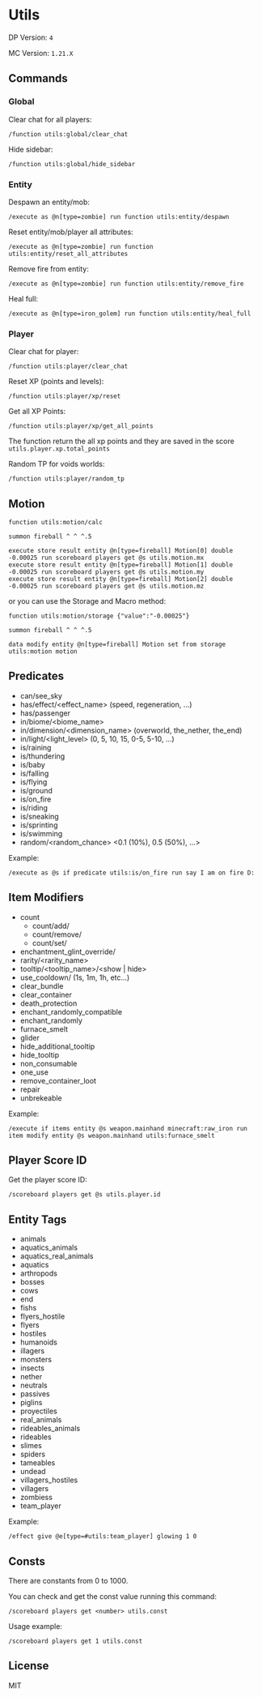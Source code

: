 # Utils

DP Version: `4`

MC Version: `1.21.X`

## Commands

### Global

Clear chat for all players:

```mcfunction
/function utils:global/clear_chat
```

Hide sidebar:

```mcfunction
/function utils:global/hide_sidebar
```

### Entity

Despawn an entity/mob:

```mcfunction
/execute as @n[type=zombie] run function utils:entity/despawn
```

Reset entity/mob/player all attributes:

```mcfunction
/execute as @n[type=zombie] run function utils:entity/reset_all_attributes
```

Remove fire from entity:

```mcfunction
/execute as @n[type=zombie] run function utils:entity/remove_fire
```

Heal full:

```mcfunction
/execute as @n[type=iron_golem] run function utils:entity/heal_full
```

### Player

Clear chat for player:

```mcfunction
/function utils:player/clear_chat
```

Reset XP (points and levels):

```mcfunction
/function utils:player/xp/reset
```

Get all XP Points:

```mcfunction
/function utils:player/xp/get_all_points
```

The function return the all xp points and they are saved in the score `utils.player.xp.total_points`

Random TP for voids worlds:

```mcfunction
/function utils:player/random_tp
```

## Motion

```mcfunction
function utils:motion/calc

summon fireball ^ ^ ^.5

execute store result entity @n[type=fireball] Motion[0] double -0.00025 run scoreboard players get @s utils.motion.mx
execute store result entity @n[type=fireball] Motion[1] double -0.00025 run scoreboard players get @s utils.motion.my
execute store result entity @n[type=fireball] Motion[2] double -0.00025 run scoreboard players get @s utils.motion.mz
```

or you can use the Storage and Macro method:

```mcfunction
function utils:motion/storage {"value":"-0.00025"}

summon fireball ^ ^ ^.5

data modify entity @n[type=fireball] Motion set from storage utils:motion motion
```

## Predicates

- can/see_sky
- has/effect/<effect_name> (speed, regeneration, ...)
- has/passenger
- in/biome/<biome_name>
- in/dimension/<dimension_name> (overworld, the_nether, the_end)
- in/light/<light_level> (0, 5, 10, 15, 0-5, 5-10, ...)
- is/raining
- is/thundering
- is/baby
- is/falling
- is/flying
- is/ground
- is/on_fire
- is/riding
- is/sneaking
- is/sprinting
- is/swimming
- random/<random_chance> <0.1 (10%), 0.5 (50%), ...>

Example:

```mcfunction
/execute as @s if predicate utils:is/on_fire run say I am on fire D:
```

## Item Modifiers

- count
    - count/add/<amount>
    - count/remove/<amount>
    - count/set/<amount>
- enchantment_glint_override/<boolean>
- rarity/<rarity_name>
- tooltip/<tooltip_name>/<show | hide>
- use_cooldown/<tine> (1s, 1m, 1h, etc...)
- clear_bundle
- clear_container
- death_protection
- enchant_randomly_compatible
- enchant_randomly
- furnace_smelt
- glider
- hide_additional_tooltip
- hide_tooltip
- non_consumable
- one_use
- remove_container_loot
- repair
- unbrekeable

Example:

```mcfunction
/execute if items entity @s weapon.mainhand minecraft:raw_iron run item modify entity @s weapon.mainhand utils:furnace_smelt
```

## Player Score ID

Get the player score ID:

```mcfunction
/scoreboard players get @s utils.player.id
```

## Entity Tags

- animals
- aquatics_animals
- aquatics_real_animals
- aquatics
- arthropods
- bosses
- cows
- end
- fishs
- flyers_hostile
- flyers
- hostiles
- humanoids
- illagers
- monsters
- insects
- nether
- neutrals
- passives
- piglins
- proyectiles
- real_animals
- rideables_animals
- rideables
- slimes
- spiders
- tameables
- undead
- villagers_hostiles
- villagers
- zombiess
- team_player

Example:

```mcfunction
/effect give @e[type=#utils:team_player] glowing 1 0
```

## Consts

There are constants from 0 to 1000.

You can check and get the const value running this command:

```mcfunction
/scoreboard players get <number> utils.const
```


Usage example:

```mcfunction
/scoreboard players get 1 utils.const
```

## License

MIT